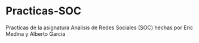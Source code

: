 # Practicas-SOC

Practicas de la asignatura Analisis de Redes Sociales (SOC) hechas por Eric Medina y Alberto Garcia
